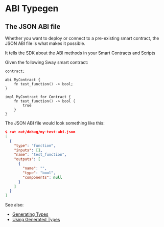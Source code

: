 <script setup>
  import { data } from '../../versions.data'
  const { forc } = data
  const abiUrl = `
    https://docs.fueldev.xyz/docs/sway/sway-program-types/smart_contracts/#the-abi-declaration
  `
  const contractsUrl = `
    https://docs.fueldev.xyz/docs/sway/sway-program-types/smart_contracts/
  `
  const scriptsUrl = `
    https://docs.fueldev.xyz/docs/sway/sway-program-types/scripts/
  `
</script>

# ABI Typegen

## The JSON ABI file

Whether you want to deploy or connect to a pre-existing smart contract, the <a :href="abiUrl" target="_blank" rel="noreferrer">JSON ABI</a> file is what makes it possible.

It tells the SDK about the <a :href="abiUrl" target="_blank" rel="noreferrer">ABI methods</a> in your <a :href="contractsUrl" target="_blank" rel="noreferrer">Smart Contracts</a> and <a :href="scriptsUrl" target="_blank" rel="noreferrer">Scripts</a>

Given the following Sway smart contract:

<!-- TODO: stop using hard-coded snippets -->

```rust:line-numbers
contract;

abi MyContract {
    fn test_function() -> bool;
}

impl MyContract for Contract {
    fn test_function() -> bool {
        true
    }
}
```

The JSON ABI file would look something like this:

```json
$ cat out/debug/my-test-abi.json
[
  {
    "type": "function",
    "inputs": [],
    "name": "test_function",
    "outputs": [
      {
        "name": "",
        "type": "bool",
        "components": null
      }
    ]
  }
]
```

See also:

- [Generating Types](./generating-types.md)
- [Using Generated Types](./using-generated-types.md)
